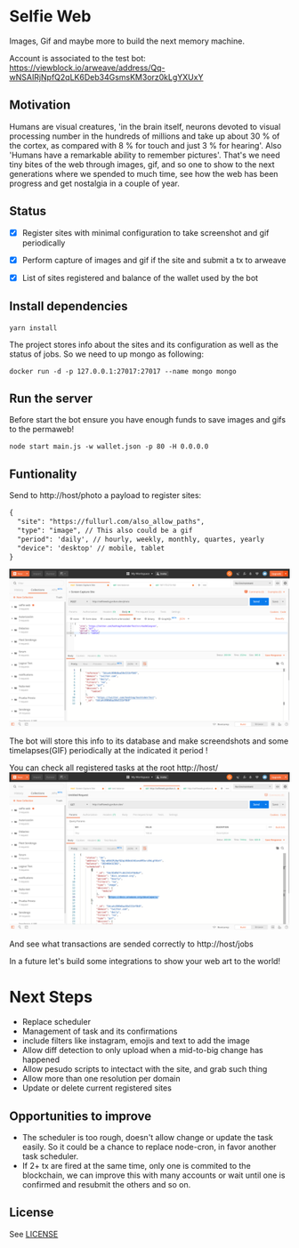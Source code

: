 # Selfie Web

Images, Gif and maybe more to build the next memory machine.

Account is associated to the test bot: https://viewblock.io/arweave/address/Qq-wNSAIRjNpfQ2qLK6Deb34GsmsKM3orz0kLgYXUxY 


## Motivation

Humans are visual creatures, 'in the brain itself, neurons devoted to visual processing number in the hundreds of millions and take up about 30 % of the cortex, as compared with 8 % for touch and just 3 % for hearing'. Also 'Humans have a remarkable ability to remember pictures'. That's we need tiny bites of the web through images, gif, and so one to show to the next generations where we spended to much time, see how the web has been progress and get nostalgia in a couple of year.

## Status
- [X] Register sites with minimal configuration to take screenshot and gif periodically
- [X] Perform capture of images and gif if the site and submit a tx to arweave 
- [X] List of sites registered and balance of the wallet used by the bot


## Install dependencies

```
yarn install
```

The project stores info about the sites and its configuration as well as the status of jobs. So we need to up mongo as following:
```
docker run -d -p 127.0.0.1:27017:27017 --name mongo mongo
```

## Run the server
Before start the bot ensure you have enough funds to save images and gifs to the permaweb!
```
node start main.js -w wallet.json -p 80 -H 0.0.0.0
```

## Funtionality
Send to http://host/photo a payload to register sites:
```
{
  "site": "https://fullurl.com/also_allow_paths",
  "type": "image", // This also could be a gif
  "period": 'daily', // hourly, weekly, monthly, quartes, yearly
  "device": 'desktop' // mobile, tablet
}
```
![](images/add_selfie.png)

The bot will store this info to its database and make screendshots and some timelapses(GIF) periodically at the indicated it period !

You can check all registered tasks at the root http://host/
![](images/wallet_jobs.png)

And see what transactions are sended correctly to http://host/jobs

In a future let's build some integrations to show your web art to the world!


# Next Steps
- Replace scheduler
- Management of task and its confirmations
- include filters like instagram, emojis and text to add the image
- Allow diff detection to only upload when a mid-to-big change has happened
- Allow pesudo scripts to intectact with the site, and grab such thing
- Allow more than one resolution per domain
- Update or delete current registered sites

## Opportunities to improve
- The scheduler is too rough, doesn't allow change or update the task easily. So it could be a chance to replace node-cron, in favor another task scheduler.
- If 2+ tx are fired at the same time, only one is commited to the blockchain, we can improve this with many accounts or wait until one is confirmed and resubmit the others and so on.


## License
See [LICENSE](/LICENSE)
